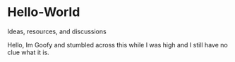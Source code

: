 # Hello-World

Ideas, resources, and discussions 

Hello, Im Goofy and stumbled across this while I was high and I still have no clue what it is.

